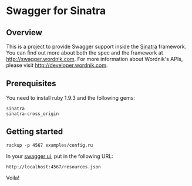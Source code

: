 # Swagger for Sinatra

## Overview
This is a project to provide Swagger support inside the [Sinatra](http://www.sinatrarb.com/) framework.  You can find
out more about both the spec and the framework at http://swagger.wordnik.com.  For more information about 
Wordnik's APIs, please visit http://developer.wordnik.com.

## Prerequisites
You need to install ruby 1.9.3 and the following gems:

```
sinatra
sinatra-cross_origin
```

## Getting started

```
rackup -p 4567 examples/config.ru
```

In your [swagger ui](https://github.com/wordnik/swagger-ui), put in the following URL:

```
http://localhost:4567/resources.json
```

Voila!
